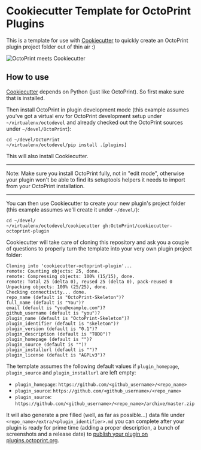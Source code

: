 # Cookiecutter Template for OctoPrint Plugins

This is a template for use with [Cookiecutter](https://github.com/audreyr/cookiecutter) to quickly create an OctoPrint 
plugin project folder out of thin air :)

![OctoPrint meets Cookiecutter](https://raw.githubusercontent.com/OctoPrint/cookiecutter-octoprint-plugin/master/assets/octoprint-cookiecutter.png)

## How to use

[Cookiecutter](https://github.com/audreyr/cookiecutter) depends on Python (just like OctoPrint). So first make sure
that is installed.

Then install OctoPrint in plugin development mode (this example assumes you've got a virtual env for OctoPrint development
setup under `~/virtualenv/octodevel` and already checked out the OctoPrint sources under `~/devel/OctoPrint`):

    cd ~/devel/OctoPrint
    ~/virtualenv/octodevel/pip install .[plugins]

This will also install Cookiecutter.

----

Note: Make sure you install OctoPrint fully, not in "edit mode", otherwise your plugin won't be able to find its 
setuptools helpers it needs to import from your OctoPrint installation.

----

You can then use Cookiecutter to create your new plugin's project folder (this example assumes we'll create it under 
`~/devel/`):

    cd ~/devel/
    ~/virtualenv/octodevel/cookiecutter gh:OctoPrint/cookiecutter-octoprint-plugin

Cookiecutter will take care of cloning this repository and ask you a couple of questions to properly turn the template
into your very own plugin project folder:

    Cloning into 'cookiecutter-octoprint-plugin'...
    remote: Counting objects: 25, done.
    remote: Compressing objects: 100% (15/15), done.
    remote: Total 25 (delta 0), reused 25 (delta 0), pack-reused 0
    Unpacking objects: 100% (25/25), done.
    Checking connectivity... done.
    repo_name (default is "OctoPrint-Skeleton")?
    full_name (default is "You")?
    email (default is "you@example.com")?
    github_username (default is "you")?
    plugin_name (default is "OctoPrint-Skeleton")?
    plugin_identifier (default is "skeleton")?
    plugin_version (default is "0.1")?
    plugin_description (default is "TODO")?
    plugin_homepage (default is "")?
    plugin_source (default is "")?
    plugin_installurl (default is "")?
    plugin_license (default is "AGPLv3")?

The template assumes the following default values if `plugin_homepage`, `plugin_source` and `plugin_installurl` are
left empty:

  * `plugin_homepage`: `https://github.com/<github_username>/<repo_name>`
  * `plugin_source`: `https://github.com/<github_username>/<repo_name>`
  * `plugin_source`: `https://github.com/<github_username>/<repo_name>/archive/master.zip`

It will also generate a pre filled (well, as far as possible...) data file under `<repo_name>/extra/<plugin_identifier>.md`
you can complete after your plugin is ready for prime time (adding a proper description, a bunch of screenshots and
a release date) to [publish your plugin on plugins.octoprint.org](http://plugins.octoprint.org/help/registering/).